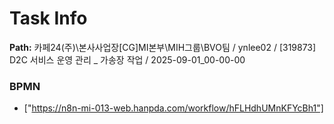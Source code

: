 # Task Info

**Path:** 카페24(주)\본사사업장\[CG]MI본부\MIH그룹\BVO팀 / ynlee02 / [319873] D2C 서비스 운영 관리 _ 가송장 작업 / 2025-09-01_00-00-00

### BPMN
- ["https://n8n-mi-013-web.hanpda.com/workflow/hFLHdhUMnKFYcBh1"]

